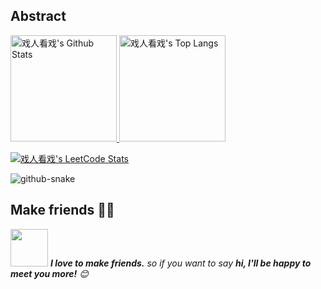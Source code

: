 ## Abstract
<a href="#">
<p>
  <img src="https://github-readme-stats-gray-kappa.vercel.app/api?username=nb-sb&count_private=true&show_icons=true" alt="戏人看戏's Github Stats"  height="170px"/>
  <img src="https://github-readme-stats.vercel.app/api/top-langs/?username=nb-sb&layout=compact&hide_border=true&langs_count=20" alt="戏人看戏's Top Langs"  height="170px"  /> 
</p>

<!-- 
<div>
  <span >
    <img src="https://stats.justsong.cn/api/leetcode/?username=nbsb&cn=true" alt="戏人看戏's LeetCode Stats" height="170px" />
  </span>
</div> 
-->
<p>
  <img src="https://skillicons.dev/icons?i=c,cpp,go,py,html,css,js,nodejs,java,md,pytorch,tensorflow,flask,fastapi,express,qt,react,cmake,docker,git,linux,nginx,mysql,redis,sqlite,githubactions,heroku,vercel,visualstudio,vscode" alt="戏人看戏's LeetCode Stats"  />
</p>
</a>

<!-- Snake Code Contribution Map 贪吃蛇代码贡献图 -->
<picture>
<!-- <source media="(prefers-color-scheme: dark)" srcset="https://testingcf.jsdelivr.net/gh/nb-sb/nb-sb/snake/snake.svg" />
  <source media="(prefers-color-scheme: light)" srcset="https://testingcf.jsdelivr.net/gh/nb-sb/nb-sb/snake/snake.svg" />
  <img alt="github-snake" src="https://testingcf.jsdelivr.net/gh/nb-sb/nb-sb/snake/snake-dark.svg" /> -->
  <source media="(prefers-color-scheme: dark)" srcset="https://nb.sb/static/svg/snake-Light.svg" />
  <source media="(prefers-color-scheme: light)" srcset="https://nb.sb/static/svg/snake-Light.svg" />
  <img alt="github-snake" src="https://nb.sb/static/svg/snake-Dark.svg" />
</picture>

## Make friends 👬🏻

<img src="https://media.giphy.com/media/LnQjpWaON8nhr21vNW/giphy.gif" width="60" > <em><b>I love to make friends.</b> so if you want to say <b>hi, I'll be happy to meet you more!</b> 😊</em>

